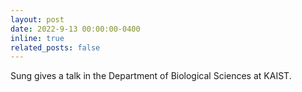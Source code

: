 ```yaml
---
layout: post
date: 2022-9-13 00:00:00-0400
inline: true
related_posts: false
---
```


Sung gives a talk in the Department of Biological Sciences at KAIST.
